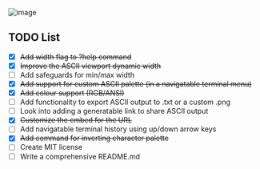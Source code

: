 ![image](https://github.com/user-attachments/assets/21a1b24b-3102-4ec9-8e89-05a44584e77b)

## TODO List
- [x] ~~Add width flag to ?help command~~
- [x] ~~Improve the ASCII viewport dynamic width~~
- [ ] Add safeguards for min/max width
- [x] ~~Add support for custom ASCII palette (in a navigatable terminal menu)~~
- [x] ~~Add colour support (RGB/ANSI)~~
- [ ] Add functionality to export ASCII output to .txt or a custom .png
- [ ] Look into adding a generatable link to share ASCII output
- [x] ~~Customize the embed for the URL~~
- [ ] Add navigatable terminal history using up/down arrow keys
- [x] ~~Add command for inverting character palette~~
- [ ] Create MIT license
- [ ] Write a comprehensive README.md
